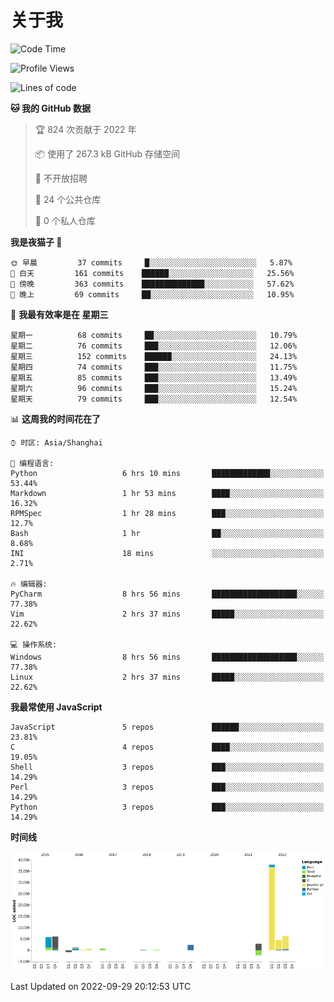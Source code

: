 # 关于我

<!--START_SECTION:waka-->
![Code Time](http://img.shields.io/badge/Code%20Time-658%20hrs%2020%20mins-blue)

![Profile Views](http://img.shields.io/badge/%E4%B8%AA%E4%BA%BA%E8%B5%84%E6%96%99%E8%A7%82%E7%9C%8B%E6%AC%A1%E6%95%B0-5-blue)

![Lines of code](https://img.shields.io/badge/%E4%BB%8E%E3%80%8CHello%20World%E3%80%8D%E8%B5%B7%E6%88%91%E5%B7%B2%E7%BB%8F%E5%86%99%E4%BA%86-67%20Thousand%20%E8%A1%8C%E4%BB%A3%E7%A0%81-blue)

**🐱 我的 GitHub 数据** 

> 🏆 824 次贡献于 2022 年
 > 
> 📦  使用了 267.3 kB GitHub 存储空间 
 > 
> 🚫 不开放招聘
 > 
> 📜 24 个公共仓库 
 > 
> 🔑 0 个私人仓库  
 > 
**我是夜猫子 🦉** 

```text
🌞 早晨         37 commits     █░░░░░░░░░░░░░░░░░░░░░░░░   5.87% 
🌆 白天         161 commits    ██████░░░░░░░░░░░░░░░░░░░   25.56% 
🌃 傍晚         363 commits    ██████████████░░░░░░░░░░░   57.62% 
🌙 晚上         69 commits     ██░░░░░░░░░░░░░░░░░░░░░░░   10.95%

```
📅 **我最有效率是在 星期三** 

```text
星期一          68 commits     ██░░░░░░░░░░░░░░░░░░░░░░░   10.79% 
星期二          76 commits     ███░░░░░░░░░░░░░░░░░░░░░░   12.06% 
星期三          152 commits    ██████░░░░░░░░░░░░░░░░░░░   24.13% 
星期四          74 commits     ███░░░░░░░░░░░░░░░░░░░░░░   11.75% 
星期五          85 commits     ███░░░░░░░░░░░░░░░░░░░░░░   13.49% 
星期六          96 commits     ███░░░░░░░░░░░░░░░░░░░░░░   15.24% 
星期天          79 commits     ███░░░░░░░░░░░░░░░░░░░░░░   12.54%

```


📊 **这周我的时间花在了** 

```text
⌚︎ 时区: Asia/Shanghai

💬 编程语言: 
Python                   6 hrs 10 mins       █████████████░░░░░░░░░░░░   53.44% 
Markdown                 1 hr 53 mins        ████░░░░░░░░░░░░░░░░░░░░░   16.32% 
RPMSpec                  1 hr 28 mins        ███░░░░░░░░░░░░░░░░░░░░░░   12.7% 
Bash                     1 hr                ██░░░░░░░░░░░░░░░░░░░░░░░   8.68% 
INI                      18 mins             ░░░░░░░░░░░░░░░░░░░░░░░░░   2.71%

🔥 编辑器: 
PyCharm                  8 hrs 56 mins       ███████████████████░░░░░░   77.38% 
Vim                      2 hrs 37 mins       █████░░░░░░░░░░░░░░░░░░░░   22.62%

💻 操作系统: 
Windows                  8 hrs 56 mins       ███████████████████░░░░░░   77.38% 
Linux                    2 hrs 37 mins       █████░░░░░░░░░░░░░░░░░░░░   22.62%

```

**我最常使用 JavaScript** 

```text
JavaScript               5 repos             ██████░░░░░░░░░░░░░░░░░░░   23.81% 
C                        4 repos             ████░░░░░░░░░░░░░░░░░░░░░   19.05% 
Shell                    3 repos             ███░░░░░░░░░░░░░░░░░░░░░░   14.29% 
Perl                     3 repos             ███░░░░░░░░░░░░░░░░░░░░░░   14.29% 
Python                   3 repos             ███░░░░░░░░░░░░░░░░░░░░░░   14.29%

```


**时间线**

![Chart not found](https://raw.githubusercontent.com/Arondight/Arondight/master/charts/bar_graph.png) 


 Last Updated on 2022-09-29 20:12:53 UTC
<!--END_SECTION:waka-->
